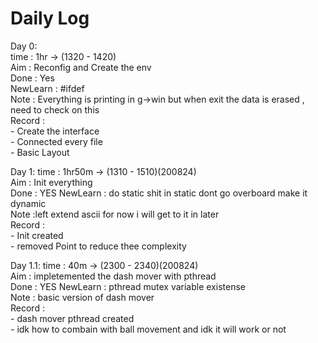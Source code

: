 # Daily Log  

Day 0:  
    time     : 1hr -> (1320 - 1420)  
    Aim      : Reconfig and Create the env  
    Done     : Yes  
    NewLearn : #ifdef  
    Note     : Everything is printing in g->win but when exit the data is erased , need to check on this  
    Record   :  
            - Create the interface  
            - Connected every file  
            - Basic Layout  

Day 1:
    time     : 1hr50m -> (1310 - 1510)(200824)  
    Aim      : Init everything  
    Done     : YES
    NewLearn : do static shit in static dont go overboard make it dynamic  
    Note     :left extend ascii for now i will get to it in later  
    Record   :  
            - Init created  
            - removed Point to reduce thee complexity

Day 1.1:
    time     : 40m -> (2300 - 2340)(200824)  
    Aim      : impletemented the dash mover with pthread  
    Done     : YES
    NewLearn : pthread mutex variable existense  
    Note     : basic version of dash mover  
    Record   :  
            - dash mover pthread created  
            - idk how to combain with ball movement and idk it will work or not